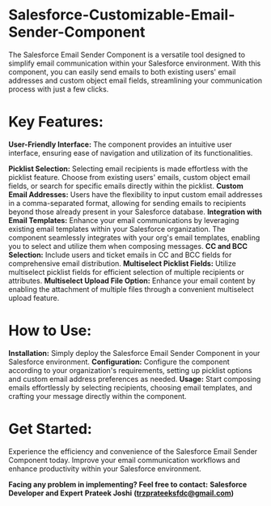 
# Salesforce-Customizable-Email-Sender-Component

The Salesforce Email Sender Component is a versatile tool designed to simplify email communication within your Salesforce environment. With this component, you can easily send emails to both existing users' email addresses and custom object email fields, streamlining your communication process with just a few clicks.

# Key Features:
**User-Friendly Interface:** The component provides an intuitive user interface, ensuring ease of navigation and utilization of its functionalities.

**Picklist Selection:** Selecting email recipients is made effortless with the picklist feature. Choose from existing users' emails, custom object email fields, or search for specific emails directly within the picklist.
**Custom Email Addresses:** Users have the flexibility to input custom email addresses in a comma-separated format, allowing for sending emails to recipients beyond those already present in your Salesforce database.
**Integration with Email Templates:** Enhance your email communications by leveraging existing email templates within your Salesforce organization. The component seamlessly integrates with your org's email templates, enabling you to select and utilize them when composing messages.
**CC and BCC Selection:** Include users and ticket emails in CC and BCC fields for comprehensive email distribution.
**Multiselect Picklist Fields:** Utilize multiselect picklist fields for efficient selection of multiple recipients or attributes.
**Multiselect Upload File Option:** Enhance your email content by enabling the attachment of multiple files through a convenient multiselect upload feature.


# How to Use:
**Installation:** Simply deploy the Salesforce Email Sender Component in your Salesforce environment.
**Configuration:** Configure the component according to your organization's requirements, setting up picklist options and custom email address preferences as needed.
**Usage:** Start composing emails effortlessly by selecting recipients, choosing email templates, and crafting your message directly within the component.

# Get Started:
Experience the efficiency and convenience of the Salesforce Email Sender Component today. Improve your email communication workflows and enhance productivity within your Salesforce environment.

**Facing any problem in implementing? Feel free to contact:**
**Salesforce Developer and Expert**
**Prateek Joshi**
**(trzprateeksfdc@gmail.com)**
